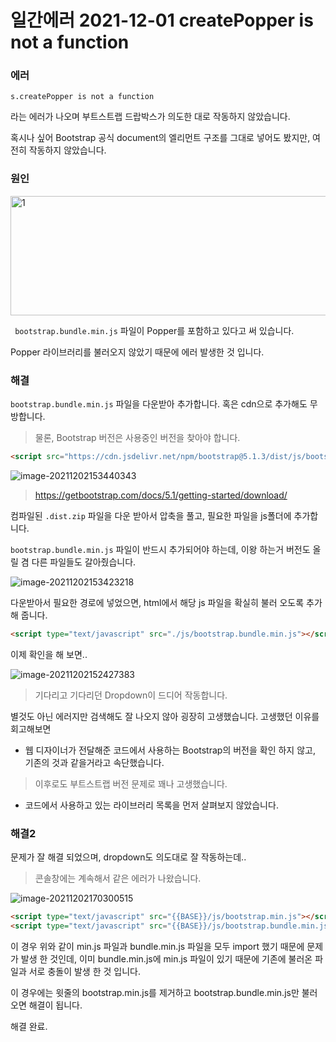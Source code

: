 # 일간에러 2021-12-01 createPopper is not a function

### 에러

```
s.createPopper is not a function
```

라는 에러가 나오며 부트스트랩 드랍박스가 의도한 대로 작동하지 않았습니다.

혹시나 싶어 Bootstrap 공식 document의 엘리먼트 구조를 그대로 넣어도 봤지만, 여전히 작동하지 않았습니다.

### 원인

<img src=https://raw.githubusercontent.com/Shane-Park/mdblog/main/devlife/todayError/20211201.assets/image-20211202153547266.webp width=750 height=191 alt=1>

` bootstrap.bundle.min.js` 파일이 Popper를 포함하고 있다고 써 있습니다.

Popper 라이브러리를 불러오지 않았기 때문에 에러 발생한 것 입니다.

### 해결

`bootstrap.bundle.min.js` 파일을 다운받아 추가합니다. 혹은 cdn으로 추가해도 무방합니다.

>  물론, Bootstrap 버전은 사용중인 버전을 찾아야 합니다.

```html
<script src="https://cdn.jsdelivr.net/npm/bootstrap@5.1.3/dist/js/bootstrap.bundle.min.js" integrity="sha384-ka7Sk0Gln4gmtz2MlQnikT1wXgYsOg+OMhuP+IlRH9sENBO0LRn5q+8nbTov4+1p" crossorigin="anonymous"></script>

```

![image-20211202153440343](https://raw.githubusercontent.com/Shane-Park/mdblog/main/devlife/todayError/20211201.assets/image-20211202153440343.webp)

> https://getbootstrap.com/docs/5.1/getting-started/download/

컴파일된 `.dist.zip` 파일을 다운 받아서 압축을 풀고, 필요한 파일을 js폴더에 추가합니다.

`bootstrap.bundle.min.js` 파일이 반드시 추가되어야 하는데, 이왕 하는거 버전도 올릴 겸 다른 파일들도 갈아줬습니다.

![image-20211202153423218](https://raw.githubusercontent.com/Shane-Park/mdblog/main/devlife/todayError/20211201.assets/image-20211202153423218.webp)

다운받아서 필요한 경로에 넣었으면, html에서 해당 js 파일을 확실히 불러 오도록 추가 해 줍니다.

```html
<script type="text/javascript" src="./js/bootstrap.bundle.min.js"></script>
```

이제 확인을 해 보면..

![image-20211202152427383](https://raw.githubusercontent.com/Shane-Park/mdblog/main/devlife/todayError/20211201.assets/image-20211202152427383.webp)

> 기다리고 기다리던 Dropdown이 드디어 작동합니다.

별것도 아닌 에러지만 검색해도 잘 나오지 않아 굉장히 고생했습니다. 고생했던 이유를 회고해보면

- 웹 디자이너가 전달해준 코드에서 사용하는 Bootstrap의 버전을 확인 하지 않고, 기존의 것과 같을거라고 속단했습니다.

> 이후로도 부트스트랩 버전 문제로 꽤나 고생했습니다.

- 코드에서 사용하고 있는 라이브러리 목록을 먼저 살펴보지 않았습니다.

### 해결2

문제가 잘 해결 되었으며, dropdown도 의도대로 잘 작동하는데.. 

> 콘솔창에는 계속해서 같은 에러가 나왔습니다.

![image-20211202170300515](https://raw.githubusercontent.com/Shane-Park/mdblog/main/devlife/todayError/20211201.assets/image-20211202170300515.webp)

```html
<script type="text/javascript" src="{{BASE}}/js/bootstrap.min.js"></script>
<script type="text/javascript" src="{{BASE}}/js/bootstrap.bundle.min.js"></script>

```

이 경우 위와 같이 min.js 파일과 bundle.min.js 파일을 모두 import 했기 때문에 문제가 발생 한 것인데, 이미 bundle.min.js에 min.js 파일이 있기 때문에 기존에 불러온 파일과 서로 충돌이 발생 한 것 입니다.

이 경우에는 윗줄의 bootstrap.min.js를 제거하고 bootstrap.bundle.min.js만 불러오면 해결이 됩니다.

해결 완료.
